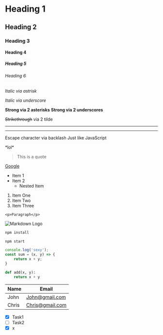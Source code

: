 <!-- Headings -->
# Heading 1
## Heading 2
### Heading 3
#### Heading 4
##### Heading 5
###### Heading 6

<!-- Italics -->
*Italic via astrisk*

_Italic via underscore_

<!-- Strong -->
**Strong via 2 asterisks**
__Strong via 2 underscores__

<!-- Strikethrough -->
~~Strikethrough~~ via 2 tilde

<!-- Horizontal Rule -->
___
---

Escape character via backlash
Just like JavaScript

\*lol*

<!-- Block Quote -->
> This is a quote

<!-- Links -->
[Google](https://google.com
"Googol")

<!-- UL -->
* Item 1
* Item 2
  * Nested Item

<!-- OL -->
1. Item One
1. Item Two
1. Item Three

<!-- Inline Code Block -->
`<p>Paragraph</p>`

<!-- Images -->
![Markdown Logo](https://markdown-here.com/img/icon32.png)

<!-- GitHub Markdown -->

<!-- Code Blocks -->
```bash
npm install

npm start
```

```javascript
console.log('sexy');
const sum = (x, y) => {
    return x + y;
}
```

```python
def add(x, y):
    return x + y
```

<!-- Tables -->
| Name  | Email           |
| ----- | --------------- |
| John  | John@gmail.com  |
| Chris | Chris@gmail.com |

<!-- Task Lists -->
* [x] Task1
* [ ] Task2
* [x] x